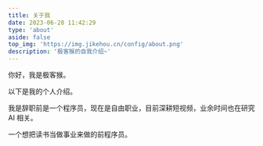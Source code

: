 ```yaml
---
title: 关于我
date: 2023-06-28 11:42:29
type: 'about'
aside: false
top_img: 'https://img.jikehou.cn/config/about.png'
description: '极客猴的自我介绍~'
---
```

你好，我是极客猴。

以下是我的个人介绍。

我是辞职前是一个程序员，现在是自由职业，目前深耕短视频，业余时间也在研究 AI 相关。

一个想把读书当做事业来做的前程序员。

